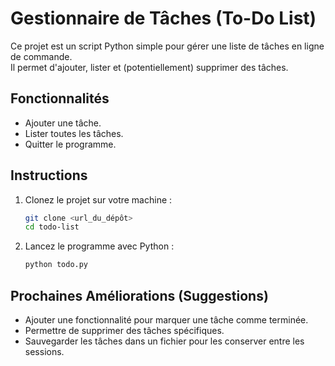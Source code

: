 # Gestionnaire de Tâches (To-Do List)

Ce projet est un script Python simple pour gérer une liste de tâches en ligne de commande.  
Il permet d'ajouter, lister et (potentiellement) supprimer des tâches.

## Fonctionnalités
- Ajouter une tâche.
- Lister toutes les tâches.
- Quitter le programme.

## Instructions
1. Clonez le projet sur votre machine :
   ```bash
   git clone <url_du_dépôt>
   cd todo-list
   ```
2. Lancez le programme avec Python :
   ```bash
   python todo.py
   ```

## Prochaines Améliorations (Suggestions)
- Ajouter une fonctionnalité pour marquer une tâche comme terminée.
- Permettre de supprimer des tâches spécifiques.
- Sauvegarder les tâches dans un fichier pour les conserver entre les sessions.

